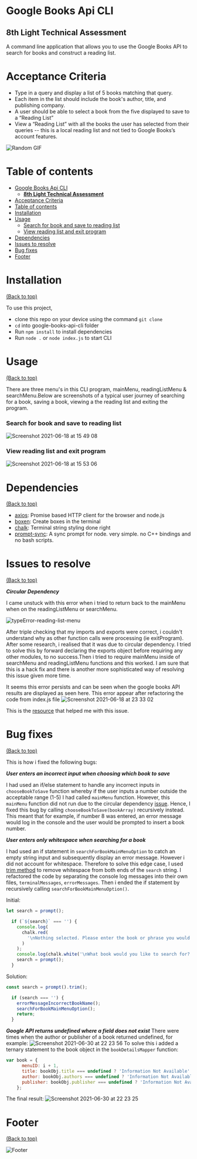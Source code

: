 # Google Books Api CLI
**8th Light Technical Assessment**
---
A command line application that allows you to use the Google Books API to search for books and construct a reading list.

# Acceptance Criteria
* Type in a query and display a list of 5 books matching that query.
* Each item in the list should include the book's author, title, and publishing company.
* A user should be able to select a book from the five displayed to save to a “Reading List”
* View a “Reading List” with all the books the user has selected from their queries -- this is a local reading list and not tied to Google Books’s account features.

![Random GIF](https://media.giphy.com/media/ZVik7pBtu9dNS/giphy.gif)

# Table of contents
- [Google Books Api CLI](#google-books-api-cli)
  - [**8th Light Technical Assessment**](#8th-light-technical-assessment)
- [Acceptance Criteria](#acceptance-criteria)
- [Table of contents](#table-of-contents)
- [Installation](#installation)
- [Usage](#usage)
    - [Search for book and save to reading list](#search-for-book-and-save-to-reading-list)
    - [View reading list and exit program](#view-reading-list-and-exit-program)
- [Dependencies](#dependencies)
- [Issues to resolve](#issues-to-resolve)
- [Bug fixes](#bug-fixes)
- [Footer](#footer)

# Installation
[(Back to top)](#table-of-contents)

To use this project,
- clone this repo on your device using the command `git clone`
- `cd` into google-books-api-cli folder
- Run `npm install` to install dependencies
- Run `node .` or `node index.js` to start CLI

# Usage
[(Back to top)](#table-of-contents)

There are three menu's in this CLI program, mainMenu, readingListMenu & searchMenu.Below are screenshots of a typical user journey of searching for a book, saving a book, viewing a the reading list and exiting the program.

### Search for book and save to reading list

![Screenshot 2021-06-18 at 15 49 08](https://user-images.githubusercontent.com/69358550/122579365-bf451680-d04c-11eb-9885-146b9fa65c05.png)

### View reading list and exit program
![Screenshot 2021-06-18 at 15 53 06](https://user-images.githubusercontent.com/69358550/122579906-50b48880-d04d-11eb-9ab6-0371c783f100.png)

# Dependencies
[(Back to top)](#table-of-contents)
- [axios](https://www.npmjs.com/package/axios):
Promise based HTTP client for the browser and node.js
- [boxen](https://www.npmjs.com/package/boxen): Create boxes in the terminal
- [chalk](https://www.npmjs.com/package/chalk#256-and-truecolor-color-support): Terminal string styling done right
- [prompt-sync](https://www.npmjs.com/package/prompt-sync): A sync prompt for node. very simple. no C++ bindings and no bash scripts.

# Issues to resolve
[(Back to top)](#table-of-contents)

***Circular Dependency***

I came unstuck with this error when i tried to return back to the mainMenu when on the readingListMenu or searchMenu.

![typeError-reading-list-menu](https://user-images.githubusercontent.com/69358550/122571047-39bd6880-d044-11eb-877b-bec2ff9e2750.jpg)

After triple checking that my imports and exports were correct, i couldn't understand why as other function calls were processing (ie exitProgram). After some research, i realised that it was due to circular dependency.
I tried to solve this by forward declaring the exports object before requiring any other modules, to no success.Then i tried to require mainMenu inside of searchMenu and readingListMenu functions and this worked. I am sure that this is a hack fix and there is another more sophisticated way of resolving this issue given more time.

It seems this error persists and can be seen when the google books API results are displayed as seen here. This error appear after refactoring the code from index.js file ![Screenshot 2021-06-18 at 23 33 02](https://user-images.githubusercontent.com/69358550/122621469-8da06f80-d08d-11eb-9d4d-eb153ccc12a3.png)


This is the [resource](https://stackoverflow.com/questions/10869276/how-to-deal-with-cyclic-dependencies-in-node-js) that helped me with this issue.


# Bug fixes
[(Back to top)](#table-of-contents)

This is how i fixed the following bugs:

***User enters an incorrect input when choosing which book to save***

I had used an if/else statement to handle any incorrect inputs in `chooseBookToSave` function whereby if the user inputs a number outside the acceptable range (1-5) I had called `mainMenu` function. However, this `mainMenu` function did not run due to the circular dependency [issue](#issues-to-resolve). Hence, I fixed this bug by calling `chooseBookToSave(bookArray)` recursively instead. This meant that for example, if number 8 was entered, an error message would log in the console and the user would be prompted to insert a book number.


***User enters only whitespace when searching for a book***

I had used an if statement in `searchForBookMainMenuOption` to catch an empty string input and subsequently display an error message. However i did not account for whitespace.
Therefore to solve this edge case, I used [trim method](https://developer.mozilla.org/en-US/docs/Web/JavaScript/Reference/Global_Objects/String/Trim) to remove whitespace from both ends of the `search` string. I refactored the code by separating the console log messages into their own files, `terminalMessages`, `errorMessages`. Then i ended the if statement by recursively calling `searchForBookMainMenuOption()`.

Initial:
```javascript
let search = prompt();

  if (`${search}` === '') {
    console.log(
      chalk.red(
        '\nNothing selected. Please enter the book or phrase you would like to search.  '
      )
    );
    console.log(chalk.white('\nWhat book would you like to search for? '));
    search = prompt();
  }
```
Solution:
```javascript
const search = prompt().trim();

  if (search === '') {
    errorMessageIncorrectBookName();
    searchForBookMainMenuOption();
    return;
  }
```

***Google API returns undefined where a field does not exist***
There were times when the author or publisher of a book returned undefined, for example:
![Screenshot 2021-06-30 at 22 23 56](https://user-images.githubusercontent.com/69358550/124033629-173b3000-d9f2-11eb-99fc-da4c4b98d50d.png)
To solve this i added a ternary statement to the book object in the `bookDetailsMapper` function:
```javascript
var book = {
      menuID: i + 1,
      title: bookObj.title === undefined ? 'Information Not Available': bookObj.title,
      author: bookObj.authors === undefined ? 'Information Not Available': bookObj.authors,
      publisher: bookObj.publisher === undefined ? 'Information Not Available': bookObj.publisher,
    };
```
The final result:
![Screenshot 2021-06-30 at 22 23 25](https://user-images.githubusercontent.com/69358550/124033648-1efad480-d9f2-11eb-93bd-be3c2eae1467.png)
# Footer
[(Back to top)](#table-of-contents)

![Footer](https://github.com/navendu-pottekkat/awesome-readme/blob/master/fooooooter.png)
